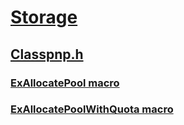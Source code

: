 # [Storage](../_storage/index.md)
## [Classpnp.h](index.md)
### [ExAllocatePool macro](../classpnp/nf-classpnp-exallocatepool.md)
### [ExAllocatePoolWithQuota macro](../classpnp/nf-classpnp-exallocatepoolwithquota.md)

